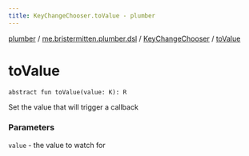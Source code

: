 ```yaml
---
title: KeyChangeChooser.toValue - plumber
---
```


[plumber](../../index.html) / [me.bristermitten.plumber.dsl](../index.html) / [KeyChangeChooser](index.html) / [toValue](./to-value.html)

# toValue

`abstract fun toValue(value: K): R`

Set the value that will trigger a callback

### Parameters

`value` - the value to watch for